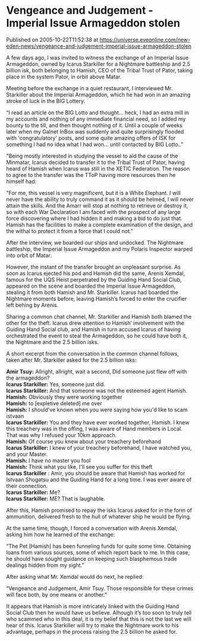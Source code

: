 # Vengeance and Judgement - Imperial Issue Armageddon stolen
Published on 2005-10-22T11:52:38 at https://universe.eveonline.com/new-eden-news/vengeance-and-judgement-imperial-issue-armageddon-stolen

A few days ago, I was invited to witness the exchange of an Imperial Issue Armageddon, owned by Icarus Starkiller for a Nightmare battleship and 2.5 billion isk, both belonging to Hamish, CEO of the Tribal Trust of Pator, taking place in the system Pator, in orbit above Matar.   
  
Meeting before the exchange in a quiet restaurant, I interviewed Mr. Starkiller about the Imperial Armageddon, which he had won in an amazing stroke of luck in the BIG Lottery.   
  
“I read an article on the BIG Lotto and thought... heck, I had an extra mill in my accounts and nothing of any immediate financial need, so I added my bounty to the till, and then thought nothing of it. Until a couple of weeks later when my Galnet InBox was suddenly and quite surprisingly flooded with 'congratulatory' posts, and some quite amazing offers of ISK for something I had no idea what I had won... until contacted by BIG Lotto..”   
  
"Being mostly interested in studying the vessel to aid the cause of the Minmatar, Icarus decided to transfer it to the Tribal Trust of Pator, having heard of Hamish when Icarus was still in the XETIC Federation. The reason to agree to the transfer was the TToP having more resources then he himself had:   
  
"For me, this vessel is very magnificent, but it is a White Elephant. I will never have the ability to truly command it as it should be helmed, I will never attain the skills. And the Amarr will stop at nothing to retrieve or destroy it, so with each War Declaration I am faced with the prospect of any large force discovering where I had hidden it and making a bid to do just that. Hamish has the facilities to make a complete examination of the design, and the withal to protect it from a force that I could not.”   
  
After the interview, we boarded our ships and undocked. The Nightmare battleship, the Imperial Issue Armageddon and my Polaris Inspector warped into orbit of Matar.   
  
However, the instant of the transfer brought an unpleasant surprise. As soon as Icarus ejected his pod and Hamish did the same, Arenis Xemdal, famous for the UQS Heist perpetrated by the Guiding Hand Social Club, appeared on the scene and boarded the Imperial Issue Armageddon, stealing it from both Hamish and Mr. Starkiller. Icarus had boarded the Nightmare moments before, leaving Hamish’s forced to enter the crucifier left behing by Arenis.   
  
Sharing a common chat channel, Mr. Starkiller and Hamish both blamed the other for the theft. Icarus drew attention to Hamish’ involvement with the Guiding Hand Social club, and Hamish in turn accused Icarus of having orchestrated the event to steal the Armageddon, so he could have both it, the Nightmare and the 2.5 billion isks.   
  
A short excerpt from the conversation in the common channel follows, taken after Mr. Starkiller asked for the 2.5 billion isks:   
  
**Amir Tsuy:** Allright, allright, wait a second, Did someone just flew off with the armageddon?   
**Icarus Starkiller:** Yes, someone just did.   
**Icarus Starkiller:** And that someone was not the esteemed agent Hamish.   
**Hamish:** Obviously they were working together   
**Hamish:** to [expletive deleted] me over   
**Hamish:** I should've known when you were saying how you'd like to scam istvaan   
**Icarus Starkiller:** You and they have ever worked together, Hamish. I knew this treachery was in the offing, I was aware of Hand members in Local. That was why I refused your 10km approach.   
**Hamish:** Of course you knew about your treachery beforehand   
**Icarus Starkiller:** I knew of your treachery beforehand, I have watched you, and your Master.   
**Hamish:** I have no master you fool   
**Hamish:** Think what you like, I'll see you suffer for this theft   
**Icarus Starkiller** : Amir, you should be aware that Hamish has worked for Istvaan Shogatsu and the Guiding Hand for a long time. I was ever aware of their connection.   
**Icarus Starkiller:** Me?   
**Icarus Starkiller:** ME? That is laughable.   
  
After this, Hamish promised to repay the isks Icarus asked for in the form of ammunition, delivered fresh to the hull of whatever ship he would be flying.   
  
At the same time, though, I forced a conversation with Arenis Xemdal, asking him how he learned of the exchange:   
  
“The Pet [Hamish] has been funneling funds for quite some time. Obtaining loans from various sources, some of which report back to me. In this case, he should have sought guidance on keeping such blasphemous trade dealings hidden from my sight.”   
  
After asking what Mr. Xemdal would do next, he replied:   
  
“Vengeance and Judgement, Amir Tsuy. Those responsible for these crimes will face both, by one means or another.”   
  
It appears that Hamish is more intricately linked with the Guiding Hand Social Club then he would have us believe. Alhough it’s too soon to truly tell who scammed who in this deal, it is my belief that this is not the last we will hear of this. Icarus Starkiller will try to make the Nightmare work to his advantage, perhaps in the process raising the 2.5 billion he asked for.
